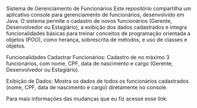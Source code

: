 Sistema de Gerenciamento de Funcionários
Este repositório compartilha um aplicativo console para gerenciamento de funcionários, desenvolvido em Java. O sistema permite o cadastro de novos funcionários (Gerente, Desenvolvedor ou Estagiário), a exibição dos dados cadastrados e integra funcionalidades básicas para treinar conceitos de programação orientada a objetos (POO), como herança, sobrescrita de métodos, e uso de classes e objetos.

Funcionalidades
Cadastrar Funcionários: Cadastro de no máximo 3 funcionários, com nome, CPF, data de nascimento e cargo (Gerente, Desenvolvedor ou Estagiário).

Exibição de Dados: Mostra os dados de todos os funcionários cadastrados (nome, CPF, data de nascimento e cargo) diretamente no console.

Para mais informações das mudanças que eu fiz acesse esse link: 
